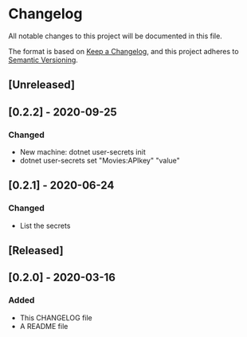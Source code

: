 # Changelog
All notable changes to this project will be documented in this file.

The format is based on [Keep a Changelog](https://keepachangelog.com/en/1.0.0/),
and this project adheres to [Semantic Versioning](https://semver.org/spec/v2.0.0.html).

## [Unreleased]

## [0.2.2] - 2020-09-25
### Changed
- New machine: dotnet user-secrets init
- dotnet user-secrets set "Movies:APIkey" "value"

## [0.2.1] - 2020-06-24
### Changed
- List the secrets

## [Released]

## [0.2.0] - 2020-03-16
### Added
- This CHANGELOG file 
- A README file

